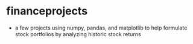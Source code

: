 # financeprojects
- a few projects using numpy, pandas, and matplotlib to help formulate stock portfolios by analyzing historic stock returns
